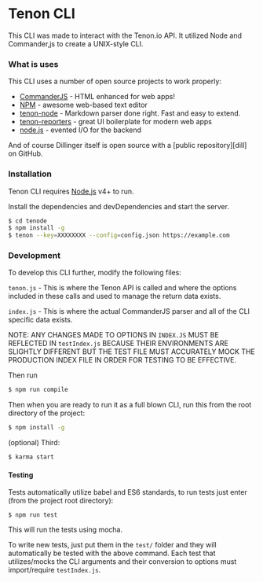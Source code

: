 # Tenon CLI

This CLI was made to interact with the Tenon.io API. It utilized Node and Commander,js to create a UNIX-style CLI.

### What is uses

This CLI uses a number of open source projects to work properly:

* [CommanderJS] - HTML enhanced for web apps!
* [NPM] - awesome web-based text editor
* [tenon-node] - Markdown parser done right. Fast and easy to extend.
* [tenon-reporters] - great UI boilerplate for modern web apps
* [node.js] - evented I/O for the backend

And of course Dillinger itself is open source with a [public repository][dill]
 on GitHub.

### Installation

Tenon CLI requires [Node.js](https://nodejs.org/) v4+ to run.

Install the dependencies and devDependencies and start the server.

```sh
$ cd tenode
$ npm install -g
$ tenon --key=XXXXXXXX --config=config.json https://example.com
```

### Development

To develop this CLI further, modify the following files:

```tenon.js``` - This is where the Tenon API is called and where the options included in these calls and used to manage the return data exists.

```index.js``` - This is where the actual CommanderJS parser and all of the CLI specific data exists.

NOTE: ANY CHANGES MADE TO OPTIONS IN ```INDEX.JS``` MUST BE REFLECTED IN ```testIndex.js``` BECAUSE THEIR ENVIRONMENTS ARE SLIGHTLY DIFFERENT BUT THE TEST FILE MUST ACCURATELY MOCK THE PRODUCTION INDEX FILE IN ORDER FOR TESTING TO BE EFFECTIVE.

Then run
```sh
$ npm run compile
```

Then when you are ready to run it as a full blown CLI, run this from the root directory of the project:
```sh
$ npm install -g
```

(optional) Third:
```sh
$ karma start
```
#### Testing
Tests automatically utilize babel and ES6 standards, to run tests just enter (from the project root directory):
```
$ npm run test
```
This will run the tests using mocha.

To write new tests, just put them in the ```test/``` folder and they will automatically be tested with the above command. Each test that utilizes/mocks the CLI arguments and their conversion to options must import/require ```testIndex.js```.

   [CommanderJS]: <https://github.com/tj/commander.js/>
   [NPM]: <http://npmjs.com>
   [tenon-node]: <https://github.com/poorgeek/tenon-node>
   [tenon-reporters]: <https://github.com/tjkix2006/tenon-reporters>
   [node.js]: <http://nodejs.org>